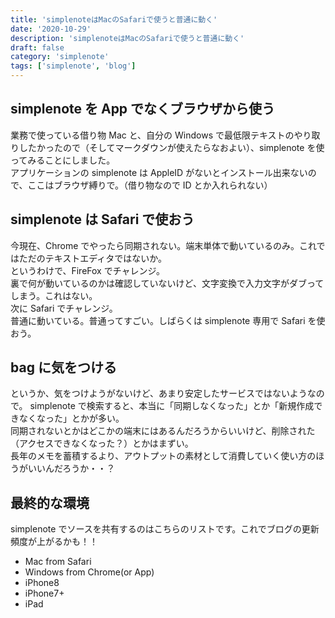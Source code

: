 ```yaml
---
title: 'simplenoteはMacのSafariで使うと普通に動く'
date: '2020-10-29'
description: 'simplenoteはMacのSafariで使うと普通に動く'
draft: false
category: 'simplenote'
tags: ['simplenote', 'blog']
---
```


## simplenote を App でなくブラウザから使う

業務で使っている借り物 Mac と、自分の Windows で最低限テキストのやり取りしたかったので（そしてマークダウンが使えたらなおよい）、simplenote を使ってみることにしました。  
アプリケーションの simplenote は AppleID がないとインストール出来ないので、ここはブラウザ縛りで。（借り物なので ID とか入れられない）

## simplenote は Safari で使おう

今現在、Chrome でやったら同期されない。端末単体で動いているのみ。これではただのテキストエディタではないか。  
というわけで、FireFox でチャレンジ。  
裏で何が動いているのかは確認していないけど、文字変換で入力文字がダブってしまう。これはない。  
次に Safari でチャレンジ。  
普通に動いている。普通ってすごい。しばらくは simplenote 専用で Safari を使おう。

## bag に気をつける

というか、気をつけようがないけど、あまり安定したサービスではないようなので。
simplenote で検索すると、本当に「同期しなくなった」とか「新規作成できなくなった」とかが多い。  
同期されないとかはどこかの端末にはあるんだろうからいいけど、削除された（アクセスできなくなった？）とかはまずい。  
長年のメモを蓄積するより、アウトプットの素材として消費していく使い方のほうがいいんだろうか・・？

## 最終的な環境

simplenote でソースを共有するのはこちらのリストです。これでブログの更新頻度が上がるかも！！

- Mac from Safari
- Windows from Chrome(or App)
- iPhone8
- iPhone7+
- iPad
